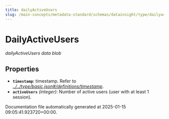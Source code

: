 ```yaml
---
title: dailyActiveUsers
slug: /main-concepts/metadata-standard/schemas/datainsight/type/dailyactiveusers
---
```


# DailyActiveUsers

*dailyActiveUsers data blob*

## Properties

- **`timestamp`**: timestamp. Refer to *[../../type/basic.json#/definitions/timestamp](#/../type/basic.json#/definitions/timestamp)*.
- **`activeUsers`** *(integer)*: Number of active users (user with at least 1 session).


Documentation file automatically generated at 2025-01-15 09:05:41.923720+00:00.
